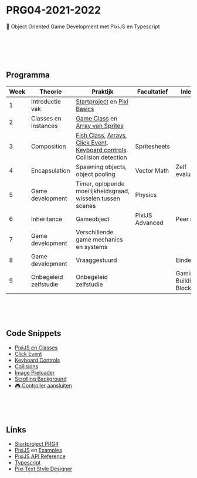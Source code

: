 # PRG04-2021-2022

👾 Object Oriented Game Development met PixiJS en Typescript

<br>
<br>
<br>
<br>

## Programma

| Week | Theorie | Praktijk | Facultatief | Inleveren |
|------|---------|----------|-----------------|------|
| 1 | Introductie vak | [Startproject](./week1/week1-setup.md) en [Pixi Basics](./week1/week1-pixi.md) | |
| 2 | Classes en instances | [Game Class](./week2/week2-pixi-game.md) en [Array van Sprites](./week2/week2-pixi-sprites.md) |  |
| 3 | Composition | [Fish Class](./week3/week3-pixi-oop.md), [Arrays](./week3/week3-arrays.md), [Click Event](./week3/week3-click.md). [Keyboard controls](./controls.md). Collision detection | Spritesheets | |
| 4 | Encapsulation | Spawning objects, object pooling | Vector Math | Zelf evaluatie |
| 5 | Game development | Timer, oplopende moeilijkheidsgraad, wisselen tussen scenes | Physics | |
| 6 | Inheritance | Gameobject | PixiJS Advanced | Peer review |
| 7 | Game development | Verschillende game mechanics en systems | | |
| 8 | Game development | Vraaggestuurd | | Eindevaluatie |
| 9 | Onbegeleid zelfstudie | Onbegeleid zelfstudie | | Gaming Building Block |



<br>
<br>
<br>

## Code Snippets

- [PixiJS en Classes](./snippets/pixi-oop.md)
- [Click Event](./week3/week3-click.md)
- [Keyboard Controls](./snippets/keyboard.md)
- [Collisions](./snippets/collision.md)
- [Image Preloader](./snippets/preloader.md)
- [Scrolling Background](./snippets/scrolling.md)
- [🎮 Controller aansluiten]()

<br>
<br>
<br>

## Links

- [Startproject PRG4](https://github.com/HR-CMGT/PRG04-2021-2022-startproject)
- [PixiJS](https://pixijs.com) en [Examples](https://pixijs.io/examples/)
- [PixiJS API Reference](https://api.pixijs.io)
- [Typescript](https://www.typescriptlang.org)
- [Pixi Text Style Designer](https://pixijs.io/pixi-text-style/#)
